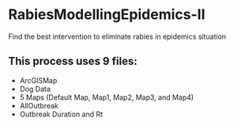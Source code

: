 # RabiesModellingEpidemics-II
Find the best intervention to eliminate rabies in epidemics situation

## This process uses 9 files:
- ArcGISMap
- Dog Data
- 5 Maps (Default Map, Map1, Map2, Map3, and Map4)
- AllOutbreak
- Outbreak Duration and Rt 
